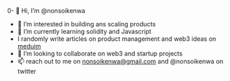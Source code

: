 0- 👋 Hi, I’m @nonsoikenwa
- 👀 I’m interested in building ans scaling products
- 🌱 I’m currently learning solidity and Javascript
- I randomly write articles on product management and web3 ideas on [meduim](https://medium.com/@nonsoikenwa)
- 💞️ I’m looking to collaborate on web3 and startup projects
- 📫 reach out to me on nonsoikenwa@gmail.com and @nonsoikenwa on twitter


